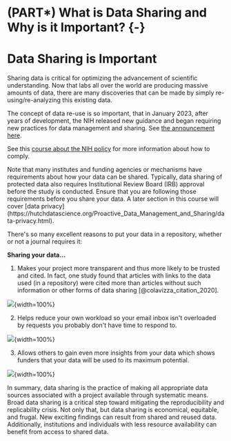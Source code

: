 # (PART\*) What is Data Sharing and Why is it Important? {-}

# Data Sharing is Important

Sharing data is critical for optimizing the advancement of scientific understanding. Now that labs all over the world are producing massive amounts of data, there are many discoveries that can be made by simply re-using/re-analyzing this existing data.

The concept of data re-use is so important, that in January 2023, after years of development, the NIH released new guidance and began requiring new practices for data management and sharing. See [the announcement here](https://grants.nih.gov/grants/guide/notice-files/NOT-OD-21-013.html).


See this [course about the NIH policy](https://hutchdatascience.org/NIH_Data_Sharing/) for more information about how to comply.

<div class = "warning">
Note that many institutes and funding agencies or mechanisms have requirements about how your data can be shared. Typically, data sharing of protected data also requires Institutional Review Board (IRB) approval before the study is conducted. Ensure that you are following those requirements before you share your data. A later section in this course will cover [data privacy](https://hutchdatascience.org/Proactive_Data_Management_and_Sharing/data-privacy.html).
</div>

There's so many excellent reasons to put your data in a repository, whether or not a journal requires it:  

**Sharing your data...**  

1. Makes your project more transparent and thus more likely to be trusted and cited. In fact, one study found that articles with links to the data used (in a repository) were cited more than articles without such information or other forms of data sharing [@colavizza_citation_2020].

![](02-data-sharing-is-important_files/figure-docx//1SRokLaGAc2hiwJSN26FHE0ZEEhPr3KQdyMICic8kAcs_g117c57cc481_0_636.png){width=100%}

2. Helps reduce your own workload so your email inbox isn't overloaded by requests you probably don't have time to respond to.

![](02-data-sharing-is-important_files/figure-docx//10nOR2t1-F0E01fItN_l8uYRWslH2PmebPvhQzCBeCPM_g35294cebb05_0_0.png){width=100%}

3. Allows others to gain even more insights from your data which shows funders that your data will be used to its maximum potential.

![](02-data-sharing-is-important_files/figure-docx//1SRokLaGAc2hiwJSN26FHE0ZEEhPr3KQdyMICic8kAcs_g117c57cc481_1_37.png){width=100%}

In summary, data sharing is the practice of making all appropriate data sources associated with a project available through systematic means. Broad data sharing is a critical step toward mitigating the reproducibility and replicability crisis. Not only that, but data sharing is economical, equitable, and frugal. New exciting findings can result from shared and reused data. Additionally, institutions and individuals with less resource availability can benefit from access to shared data.
